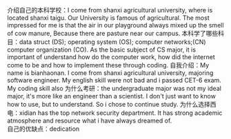介绍自己的本科学校：I come from shanxi  agricultural university, where is located shanxi taigu. Our University is famous of agricultural. The most impressed for me is that  the air in our playground always mixed up the smell of cow manure, Because there are pasture near our campus.
本科学了哪些科目：data struct (DS); operating system (OS); computer networks;(CN) computer organization (CO). As the basic subject of CS major, it is important of understand how do the computer work, how did the internet come to be and how to implement these through coding.
自我介绍：My name is bianhaonan. I come from shanxi agricultural university, majoring software engineer. My english skill were not bad and i passed CET-6 exam. My coding skill also
为什么考研：the undergraduate major was not my ideal major, it's more like an engineer than a scientist. I don't just want to know how to use, but to understand. So i chose to continue study.
为什么选择西电：xidian has  the top network security department. It has strong academic atmosphere and resource what i have always dreamed of.  
自己的优缺点：dedication